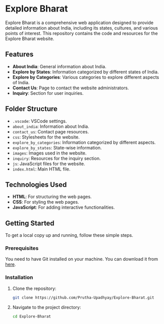 # Explore Bharat

Explore Bharat is a comprehensive web application designed to provide detailed information about India, including its states, cultures, and various points of interest. This repository contains the code and resources for the Explore Bharat website.

## Features

- **About India**: General information about India.
- **Explore by States**: Information categorized by different states of India.
- **Explore by Categories**: Various categories to explore different aspects of India.
- **Contact Us**: Page to contact the website administrators.
- **Inquiry**: Section for user inquiries.

## Folder Structure

- `.vscode`: VSCode settings.
- `about_india`: Information about India.
- `contact_us`: Contact page resources.
- `css`: Stylesheets for the website.
- `explore_by_categories`: Information categorized by different aspects.
- `explore_by_states`: State-wise information.
- `images`: Images used in the website.
- `inquiry`: Resources for the inquiry section.
- `js`: JavaScript files for the website.
- `index.html`: Main HTML file.

## Technologies Used

- **HTML**: For structuring the web pages.
- **CSS**: For styling the web pages.
- **JavaScript**: For adding interactive functionalities.

## Getting Started

To get a local copy up and running, follow these simple steps.

### Prerequisites

You need to have Git installed on your machine. You can download it from [here](https://git-scm.com/downloads).

### Installation

1. Clone the repository:
   ```sh
   git clone https://github.com/Prutha-Upadhyay/Explore-Bharat.git
2. Navigate to the project directory:
     ```sh
    cd Explore-Bharat